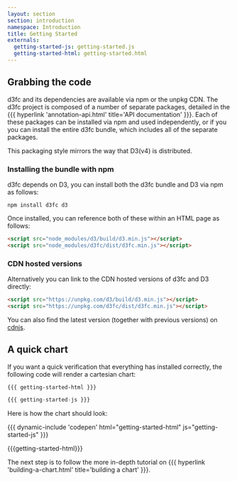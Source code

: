 ```yaml
---
layout: section
section: introduction
namespace: Introduction
title: Getting Started
externals:
  getting-started-js: getting-started.js
  getting-started-html: getting-started.html
---
```


## Grabbing the code

d3fc and its dependencies are available via npm or the unpkg CDN. The d3fc project is composed of a number of separate
packages, detailed in the {{{ hyperlink 'annotation-api.html' title='API documentation' }}}. Each of these packages can be installed via npm and used independently, or if you you can install the entire d3fc bundle, which includes all of the separate packages.

This packaging style mirrors the way that D3(v4) is distributed.

### Installing the bundle with npm

d3fc depends on D3, you can install both the d3fc bundle and D3 via npm as follows:

```
npm install d3fc d3
```

Once installed, you can reference both of these within an HTML page as follows:

```html
<script src="node_modules/d3/build/d3.min.js"></script>
<script src="node_modules/d3fc/dist/d3fc.min.js"></script>
```

### CDN hosted versions

Alternatively you can link to the CDN hosted versions of d3fc and D3 directly:

```html
<script src="https://unpkg.com/d3/build/d3.min.js"></script>
<script src="https://unpkg.com/d3fc/dist/d3fc.min.js"></script>
```

You can also find the latest version (together with previous versions) on [cdnjs](https://cdnjs.com/libraries/d3fc).

## A quick chart

If you want a quick verification that everything has installed correctly, the following code will render a cartesian chart:

```html
{{{ getting-started-html }}}
```

```js
{{{ getting-started-js }}}
```

Here is how the chart should look:

{{{ dynamic-include 'codepen' html="getting-started-html" js="getting-started-js" }}}

{{{getting-started-html}}}
<script type="text/javascript">
{{{getting-started-js}}}
</script>

The next step is to follow the more in-depth tutorial on {{{ hyperlink 'building-a-chart.html' title='building a chart' }}}.
